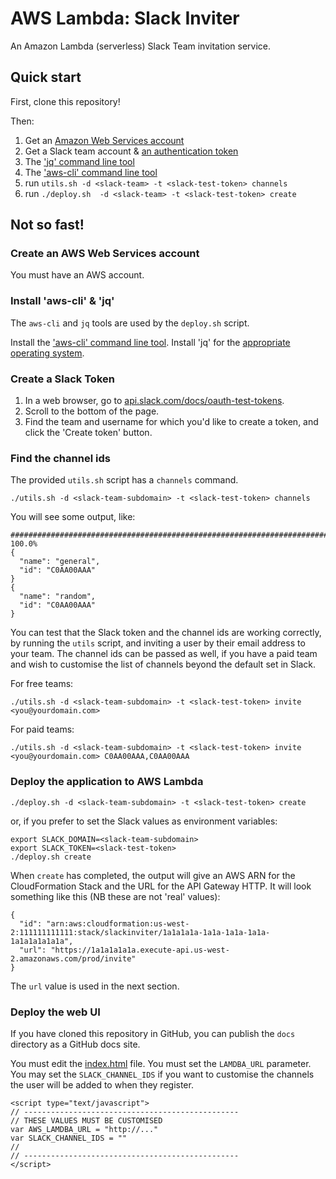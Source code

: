 # AWS Lambda: Slack Inviter

An Amazon Lambda (serverless) Slack Team invitation service.

## Quick start

First, clone this repository!

Then:

1. Get an [Amazon Web Services account](http://console.aws.amazon.com/)
2. Get a Slack team account & [an authentication token](https://api.slack.com/docs/oauth-test-tokens)
3. The ['jq' command line tool](https://stedolan.github.io/jq/)
4. The ['aws-cli' command line tool](https://aws.amazon.com/cli/)
5. run `utils.sh -d <slack-team> -t <slack-test-token> channels`
6. run `./deploy.sh  -d <slack-team> -t <slack-test-token> create`


## Not so fast!

### Create an AWS Web Services account

You must have an AWS account.

### Install 'aws-cli' & 'jq'

The `aws-cli` and `jq` tools are used by the `deploy.sh` script.

Install the ['aws-cli' command line tool](https://aws.amazon.com/cli/).
Install 'jq' for the [appropriate operating system](https://stedolan.github.io/jq/download/).

### Create a Slack Token

1. In a web browser, go to [api.slack.com/docs/oauth-test-tokens](https://api.slack.com/docs/oauth-test-tokens).
2. Scroll to the bottom of the page.
3. Find the team and username for which you'd like to create a token, and click the 'Create token' button.

### Find the channel ids

The provided `utils.sh` script has a `channels` command.

    ./utils.sh -d <slack-team-subdomain> -t <slack-test-token> channels

You will see some output, like:

    ######################################################################## 100.0%
    {
      "name": "general",
      "id": "C0AA00AAA"
    }
    {
      "name": "random",
      "id": "C0AA00AAA"
    }

You can test that the Slack token and the channel ids are working correctly, by running the `utils` script, and inviting a user by their email address to your team. The channel ids can be passed as well, if you have a paid team and wish to customise the list of channels beyond the default set in Slack.

For free teams:

    ./utils.sh -d <slack-team-subdomain> -t <slack-test-token> invite <you@yourdomain.com>

For paid teams:

    ./utils.sh -d <slack-team-subdomain> -t <slack-test-token> invite <you@yourdomain.com> C0AA00AAA,C0AA00AAA

### Deploy the application to AWS Lambda

    ./deploy.sh -d <slack-team-subdomain> -t <slack-test-token> create

or, if you prefer to set the Slack values as environment variables:

    export SLACK_DOMAIN=<slack-team-subdomain>
    export SLACK_TOKEN=<slack-test-token>
    ./deploy.sh create

When `create` has completed, the output will give an AWS ARN for the CloudFormation Stack and the URL for the API Gateway HTTP. It will look something like this (NB these are not 'real' values):

    {
      "id": "arn:aws:cloudformation:us-west-2:111111111111:stack/slackinviter/1a1a1a1a-1a1a-1a1a-1a1a-1a1a1a1a1a1a",
      "url": "https://1a1a1a1a1a.execute-api.us-west-2.amazonaws.com/prod/invite"
    }

The `url` value is used in the next section.

### Deploy the web UI

If you have cloned this repository in GitHub, you can publish the `docs` directory as a GitHub docs site.

You must edit the [index.html](./docs/index.html) file.
You must set the `LAMDBA_URL` parameter.
You may set the `SLACK_CHANNEL_IDS` if you want to customise the channels the user will be added to when they register.


    <script type="text/javascript">
    // ------------------------------------------------
    // THESE VALUES MUST BE CUSTOMISED
    var AWS_LAMDBA_URL = "http://..."
    var SLACK_CHANNEL_IDS = ""
    //
    // ------------------------------------------------
    </script>

